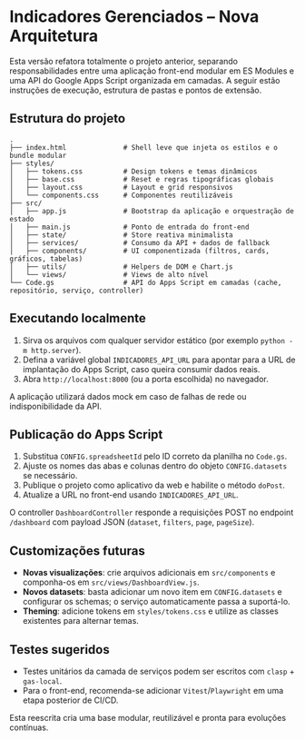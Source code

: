 # Indicadores Gerenciados – Nova Arquitetura

Esta versão refatora totalmente o projeto anterior, separando responsabilidades entre uma aplicação front-end modular em ES Modules e uma API do Google Apps Script organizada em camadas. A seguir estão instruções de execução, estrutura de pastas e pontos de extensão.

## Estrutura do projeto

```
.
├── index.html              # Shell leve que injeta os estilos e o bundle modular
├── styles/
│   ├── tokens.css          # Design tokens e temas dinâmicos
│   ├── base.css            # Reset e regras tipográficas globais
│   ├── layout.css          # Layout e grid responsivos
│   └── components.css      # Componentes reutilizáveis
├── src/
│   ├── app.js              # Bootstrap da aplicação e orquestração de estado
│   ├── main.js             # Ponto de entrada do front-end
│   ├── state/              # Store reativa minimalista
│   ├── services/           # Consumo da API + dados de fallback
│   ├── components/         # UI componentizada (filtros, cards, gráficos, tabelas)
│   ├── utils/              # Helpers de DOM e Chart.js
│   └── views/              # Views de alto nível
└── Code.gs                 # API do Apps Script em camadas (cache, repositório, serviço, controller)
```

## Executando localmente

1. Sirva os arquivos com qualquer servidor estático (por exemplo `python -m http.server`).
2. Defina a variável global `INDICADORES_API_URL` para apontar para a URL de implantação do Apps Script, caso queira consumir dados reais.
3. Abra `http://localhost:8000` (ou a porta escolhida) no navegador.

A aplicação utilizará dados mock em caso de falhas de rede ou indisponibilidade da API.

## Publicação do Apps Script

1. Substitua `CONFIG.spreadsheetId` pelo ID correto da planilha no `Code.gs`.
2. Ajuste os nomes das abas e colunas dentro do objeto `CONFIG.datasets` se necessário.
3. Publique o projeto como aplicativo da web e habilite o método `doPost`.
4. Atualize a URL no front-end usando `INDICADORES_API_URL`.

O controller `DashboardController` responde a requisições POST no endpoint `/dashboard` com payload JSON (`dataset`, `filters`, `page`, `pageSize`).

## Customizações futuras

- **Novas visualizações**: crie arquivos adicionais em `src/components` e componha-os em `src/views/DashboardView.js`.
- **Novos datasets**: basta adicionar um novo item em `CONFIG.datasets` e configurar os schemas; o serviço automaticamente passa a suportá-lo.
- **Theming**: adicione tokens em `styles/tokens.css` e utilize as classes existentes para alternar temas.

## Testes sugeridos

- Testes unitários da camada de serviços podem ser escritos com `clasp` + `gas-local`.
- Para o front-end, recomenda-se adicionar `Vitest`/`Playwright` em uma etapa posterior de CI/CD.

Esta reescrita cria uma base modular, reutilizável e pronta para evoluções contínuas.
